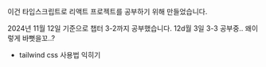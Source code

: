 이건 타입스크립트로 리액트 프로젝트를 공부하기 위해 만들었습니다.

2024년 11월 12일 기준으로 챕터 3-2까지 공부했습니다.
12d월 3일 3-3 공부중.. 왜이렇게 바뻣을꼬..?

- tailwind css 사용법 익히기
